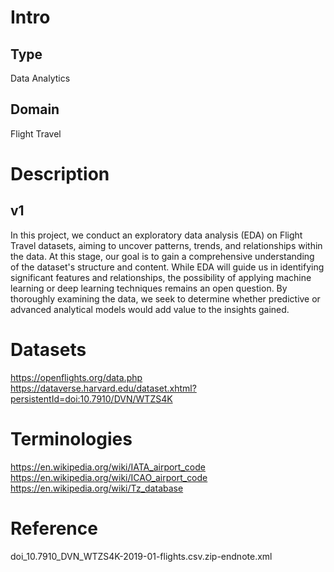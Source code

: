 # Intro

## Type
Data Analytics

## Domain
Flight Travel

# Description
## v1
In this project, we conduct an exploratory data analysis (EDA) on Flight Travel datasets, aiming to uncover patterns, trends, and relationships within the data. At this stage, our goal is to gain a comprehensive understanding of the dataset's structure and content. While EDA will guide us in identifying significant features and relationships, the possibility of applying machine learning or deep learning techniques remains an open question. By thoroughly examining the data, we seek to determine whether predictive or advanced analytical models would add value to the insights gained.

# Datasets
https://openflights.org/data.php
https://dataverse.harvard.edu/dataset.xhtml?persistentId=doi:10.7910/DVN/WTZS4K

# Terminologies
https://en.wikipedia.org/wiki/IATA_airport_code
https://en.wikipedia.org/wiki/ICAO_airport_code
https://en.wikipedia.org/wiki/Tz_database

# Reference
doi_10.7910_DVN_WTZS4K-2019-01-flights.csv.zip-endnote.xml